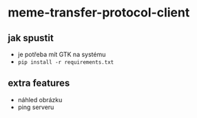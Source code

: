 # meme-transfer-protocol-client

## jak spustit

- je potřeba mít GTK na systému
- `pip install -r requirements.txt`

## extra features

- náhled obrázku
- ping serveru

